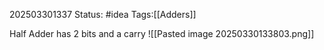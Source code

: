 202503301337
Status: #idea
Tags:[[Adders]]

Half Adder has 2 bits and a carry
![[Pasted image 20250330133803.png]]